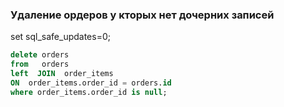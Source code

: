 ### Удаление ордеров у кторых нет дочерних записей
set sql_safe_updates=0;

```sql
delete orders
from   orders  
left  JOIN  order_items   
ON  order_items.order_id = orders.id 
where order_items.order_id is null;
```
